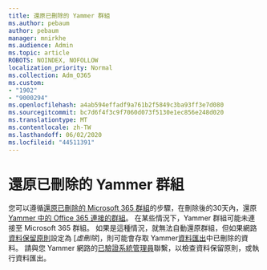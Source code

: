 ```yaml
---
title: 還原已刪除的 Yammer 群組
ms.author: pebaum
author: pebaum
manager: mnirkhe
ms.audience: Admin
ms.topic: article
ROBOTS: NOINDEX, NOFOLLOW
localization_priority: Normal
ms.collection: Adm_O365
ms.custom:
- "1902"
- "9000294"
ms.openlocfilehash: a4ab594effadf9a761b2f5849c3ba93ff3e7d080
ms.sourcegitcommit: bc7d6f4f3c9f7060d073f5130e1ec856e248d020
ms.translationtype: MT
ms.contentlocale: zh-TW
ms.lasthandoff: 06/02/2020
ms.locfileid: "44511391"
---
```

# <a name="restore-a-deleted-yammer-group"></a>還原已刪除的 Yammer 群組

您可以遵循[還原已刪除的 Microsoft 365 群組](https://docs.microsoft.com/microsoft-365/admin/create-groups/restore-deleted-group)的步驟，在刪除後的30天內，還原[Yammer 中的 Office 365 連接的群組](https://docs.microsoft.com/yammer/manage-yammer-groups/yammer-and-office-365-groups)。
在某些情況下，Yammer 群組可能未連接至 Microsoft 365 群組。 如果是這種情況，就無法自動還原群組，但如果網路[資料保留原則](https://docs.microsoft.com/yammer/manage-security-and-compliance/manage-data-compliance)設定為 [*虛刪除*]，則可能會存取 Yammer[資料匯出](https://docs.microsoft.com/yammer/manage-security-and-compliance/export-yammer-enterprise-data)中已刪除的資料。 請與您 Yammer 網路的[已驗證系統管理員](https://docs.microsoft.com/yammer/manage-yammer-users/manage-yammer-admins)聯繫，以檢查資料保留原則，或執行資料匯出。
